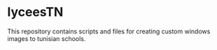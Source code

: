 # lyceesTN
This repository contains scripts and files for creating custom windows images to tunisian schools.
